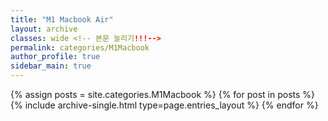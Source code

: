 ```yaml
---
title: "M1 Macbook Air"
layout: archive
classes: wide <!-- 본문 늘리기!!!-->
permalink: categories/M1Macbook
author_profile: true
sidebar_main: true
---
```



{% assign posts = site.categories.M1Macbook %}
{% for post in posts %} {% include archive-single.html type=page.entries_layout %} {% endfor %}